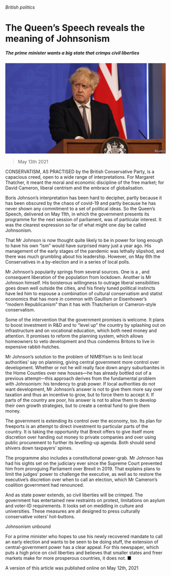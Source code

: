 ###### British politics

# The Queen’s Speech reveals the meaning of Johnsonism 

##### The prime minister wants a big state that crimps civil liberties 

![image](images/20210515_ldp501.jpg) 

> May 13th 2021 

CONSERVATISM, AS PRACTISED by the British Conservative Party, is a capacious creed, open to a wide range of interpretations. For Margaret Thatcher, it meant the moral and economic discipline of the free market; for David Cameron, liberal centrism and the embrace of globalisation.

Boris Johnson’s interpretation has been hard to decipher, partly because it has been obscured by the chaos of covid-19 and partly because he has never shown any commitment to a set of political ideas. So the Queen’s Speech, delivered on May 11th, in which the government presents its programme for the next session of parliament, was of particular interest. It was the clearest expression so far of what might one day be called Johnsonism.


That Mr Johnson is now thought quite likely to be in power for long enough to have his own “ism” would have surprised many just a year ago. His management of the early stages of the pandemic was lethally slipshod, and there was much grumbling about his leadership. However, on May 6th the Conservatives  in a by-election and in a series of local polls.

Mr Johnson’s popularity springs from several sources. One is a , and consequent liberation of the population from lockdown. Another is Mr Johnson himself. His boisterous willingness to outrage liberal sensibilities goes down well outside the cities, and his finely tuned political instincts have led him to espouse a combination of cultural conservatism and statist economics that has more in common with Gaullism or Eisenhower’s “modern Republicanism” than it has with Thatcherism or Cameron-style conservatism.

Some of the intervention that the government promises is welcome. It plans to boost investment in R&amp;D and to “level up” the country by splashing out on infrastructure and on vocational education, which both need money and attention. It promises to reform the planning system, which allows homeowners to veto development and thus condemns Britons to live in expensive rabbit-hutches.

Mr Johnson’s solution to the problem of NIMBYism is to limit local authorities’ say on planning, giving central government more control over development. Whether or not he will really face down angry suburbanites in the Home Counties over new houses—he has already bottled out of a previous attempt—this approach derives from the fundamental problem with Johnsonism: his tendency to grab power. If local authorities do not want development, Mr Johnson’s answer is not to give them more say over taxation and thus an incentive to grow, but to force them to accept it. If parts of the country are poor, his answer is not to allow them to develop their own growth strategies, but to create a central fund to give them money.

The government is extending its control over the economy, too. Its plan for freeports is an attempt to direct investment to particular parts of the country. It is taking the opportunity that Brexit offers to give itself more discretion over handing out money to private companies and over using public procurement to further its levelling-up agenda. Both should send shivers down taxpayers’ spines.

The programme also includes a constitutional power-grab. Mr Johnson has had his sights set on the judiciary ever since the Supreme Court prevented him from proroguing Parliament over Brexit in 2019. That explains plans to limit the judges’ power to challenge the executive, as well as to restore the executive’s discretion over when to call an election, which Mr Cameron’s coalition government had renounced.

And as state power extends, so civil liberties will be crimped. The government has entertained new restraints on protest, limitations on asylum and voter-ID requirements. It looks set on meddling in culture and universities. These measures are all designed to press culturally conservative voters’ hot-buttons.

Johnsonism unbound

For a prime minister who hopes to use his newly recovered mandate to call an early election and wants to be seen to be doing stuff, the extension of central-government power has a clear appeal. For this newspaper, which puts a high price on civil liberties and believes that smaller states and freer markets make for more prosperous countries, it does not. ■

A version of this article was published online on May 12th, 2021


